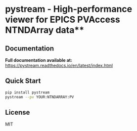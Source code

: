 # pystream - High-performance viewer for EPICS PVAccess NTNDArray data**


## Documentation

**Full documentation available at:** https://pystream.readthedocs.io/en/latest/index.html

## Quick Start

```bash
pip install pystream
pystream --pv YOUR:NTNDARRAY:PV
```

## License

MIT
